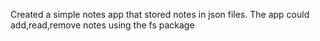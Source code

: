 Created a simple notes app that stored notes in json files. The app could add,read,remove
notes using the fs package
